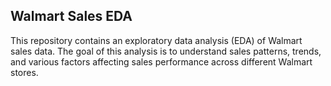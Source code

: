 ## Walmart Sales EDA
This repository contains an exploratory data analysis (EDA) of Walmart sales data. The goal of this analysis is to understand sales patterns, trends, and various factors affecting sales performance across different Walmart stores.


